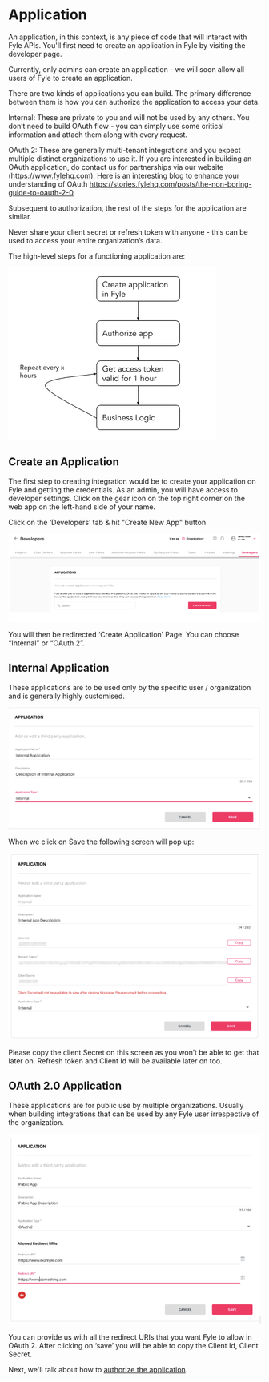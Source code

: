 # Application

An application, in this context, is any piece of code that will interact with Fyle APIs. You'll first need to create an application in Fyle by visiting the developer page. 

Currently, only admins can create an application - we will soon allow all users of Fyle to create an application.

There are two kinds of applications you can build. The primary difference between them is how you can authorize the application to access your data.

Internal: These are private to you and will not be used by any others. You don’t need to build OAuth flow - you can simply use some critical information and attach them along with every request.

OAuth 2: These are generally multi-tenant integrations and you expect multiple distinct organizations to use it. If you are interested in building an OAuth application, do contact us for partnerships via our website (https://www.fylehq.com). Here is an interesting blog to enhance your understanding of OAuth https://stories.fylehq.com/posts/the-non-boring-guide-to-oauth-2-0

Subsequent to authorization, the rest of the steps for the application are similar.

Never share your client secret or refresh token with anyone - this can be used to access your entire organization’s data.

The high-level steps for a functioning application are:

![High level steps](../../assets/images/concepts/application/application1.png)

## Create an Application

The first step to creating integration would be to create your application on Fyle and getting the credentials. As an admin, you will have access to developer settings. Click on the gear icon on the top right corner on the web app on the left-hand side of your name.

Click on the ‘Developers’ tab & hit "Create New App" button

![Create new app](../../assets/images/concepts/application/application2.png)

You will then be redirected ‘Create Application’ Page. You can choose “Internal” or “OAuth 2”.

## Internal Application

These applications are to be used only by the specific user / organization and is generally highly customised.

![Create internal app](../../assets/images/concepts/application/application3.png)

When we click on Save the following screen will pop up:

![Create internal app 2](../../assets/images/concepts/application/application4.png)

Please copy the client Secret on this screen as you won’t be able to get that later on. Refresh token and Client Id will be available later on too.

## OAuth 2.0 Application

These applications are for public use by multiple organizations. Usually when building integrations that can be used by any Fyle user irrespective of the organization. 

![Create OAuth 2.0 app](../../assets/images/concepts/application/application5.png)

You can provide us with all the redirect URIs that you want Fyle to allow in OAuth 2. After clicking on ‘save’ you will be able to copy the Client Id, Client Secret.


Next, we'll talk about how to [authorize the application](../concepts/authorization.md).